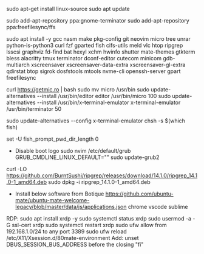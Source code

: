 sudo apt-get install linux-source
sudo apt update

sudo add-apt-repository ppa:gnome-terminator
sudo add-apt-repository ppa:freefilesync/ffs

sudo apt install -y gcc nasm make pkg-config git neovim micro tree unrar python-is-python3 curl fzf gparted fish cifs-utils meld vlc htop ripgrep lsscsi graphviz fd-find bat hexyl xchm hwinfo shutter mate-themes gtkterm bless alacritty tmux terminator dconf-editor cutecom minicom gdb-multiarch xscreensaver xscreensaver-data-extra xscreensaver-gl-extra qdirstat btop  sigrok dosfstools mtools nvme-cli  openssh-server gpart  freefilesync

curl https://getmic.ro | bash
sudo mv micro /usr/bin
sudo update-alternatives --install /usr/bin/editor editor /usr/bin/micro 100
sudo update-alternatives --install /usr/bin/x-terminal-emulator x-terminal-emulator /usr/bin/terminator 50

sudo update-alternatives --config x-terminal-emulator
chsh -s $(which fish)

set -U fish_prompt_pwd_dir_length 0

- Disable boot logo
sudo nvim /etc/default/grub
GRUB_CMDLINE_LINUX_DEFAULT=""
sudo update-grub2

curl -LO https://github.com/BurntSushi/ripgrep/releases/download/14.1.0/ripgrep_14.1.0-1_amd64.deb
sudo dpkg -i ripgrep_14.1.0-1_amd64.deb

- Install below software from Botique
https://github.com/ubuntu-mate/ubuntu-mate-welcome-legacy/blob/master/data/js/applications.json
chrome
vscode
sublime


RDP:
sudo apt install xrdp -y 
sudo systemctl status xrdp
sudo usermod -a -G ssl-cert xrdp 
sudo systemctl restart xrdp 
sudo ufw allow from 192.168.1.0/24 to any port 3389 
sudo ufw reload
/etc/X11/Xsession.d/80mate-environment
Add:
unset DBUS_SESSION_BUS_ADDRESS
before the closing "fi"
